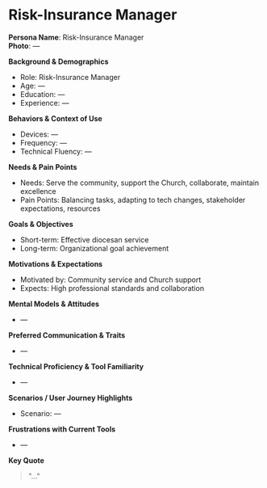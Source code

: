 # Risk-Insurance Manager

**Persona Name**: Risk-Insurance Manager  
**Photo**: —  

**Background & Demographics**  
- Role: Risk-Insurance Manager  
- Age: —  
- Education: —  
- Experience: —  

**Behaviors & Context of Use**  
- Devices: —  
- Frequency: —  
- Technical Fluency: —  

**Needs & Pain Points**  
- Needs: Serve the community, support the Church, collaborate, maintain excellence  
- Pain Points: Balancing tasks, adapting to tech changes, stakeholder expectations, resources  

**Goals & Objectives**  
- Short-term: Effective diocesan service  
- Long-term: Organizational goal achievement  

**Motivations & Expectations**  
- Motivated by: Community service and Church support  
- Expects: High professional standards and collaboration  

**Mental Models & Attitudes**  
- —  

**Preferred Communication & Traits**  
- —  

**Technical Proficiency & Tool Familiarity**  
- —  

**Scenarios / User Journey Highlights**  
- Scenario: —  

**Frustrations with Current Tools**  
- —  

**Key Quote**  
> "…"  